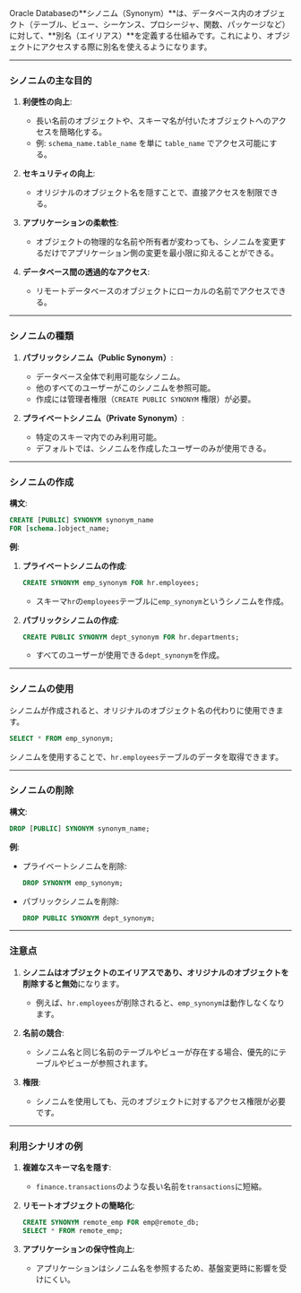 Oracle Databaseの**シノニム（Synonym）**は、データベース内のオブジェクト（テーブル、ビュー、シーケンス、プロシージャ、関数、パッケージなど）に対して、**別名（エイリアス）**を定義する仕組みです。これにより、オブジェクトにアクセスする際に別名を使えるようになります。

---

### シノニムの主な目的
1. **利便性の向上**:
   - 長い名前のオブジェクトや、スキーマ名が付いたオブジェクトへのアクセスを簡略化する。
   - 例: `schema_name.table_name` を単に `table_name` でアクセス可能にする。

2. **セキュリティの向上**:
   - オリジナルのオブジェクト名を隠すことで、直接アクセスを制限できる。

3. **アプリケーションの柔軟性**:
   - オブジェクトの物理的な名前や所有者が変わっても、シノニムを変更するだけでアプリケーション側の変更を最小限に抑えることができる。

4. **データベース間の透過的なアクセス**:
   - リモートデータベースのオブジェクトにローカルの名前でアクセスできる。

---

### シノニムの種類
1. **パブリックシノニム（Public Synonym）**:
   - データベース全体で利用可能なシノニム。
   - 他のすべてのユーザーがこのシノニムを参照可能。
   - 作成には管理者権限（`CREATE PUBLIC SYNONYM` 権限）が必要。

2. **プライベートシノニム（Private Synonym）**:
   - 特定のスキーマ内でのみ利用可能。
   - デフォルトでは、シノニムを作成したユーザーのみが使用できる。

---

### シノニムの作成
**構文**:
```sql
CREATE [PUBLIC] SYNONYM synonym_name
FOR [schema.]object_name;
```

**例**:
1. **プライベートシノニムの作成**:
   ```sql
   CREATE SYNONYM emp_synonym FOR hr.employees;
   ```

   - スキーマ`hr`の`employees`テーブルに`emp_synonym`というシノニムを作成。

2. **パブリックシノニムの作成**:
   ```sql
   CREATE PUBLIC SYNONYM dept_synonym FOR hr.departments;
   ```

   - すべてのユーザーが使用できる`dept_synonym`を作成。

---

### シノニムの使用
シノニムが作成されると、オリジナルのオブジェクト名の代わりに使用できます。
```sql
SELECT * FROM emp_synonym;
```
シノニムを使用することで、`hr.employees`テーブルのデータを取得できます。

---

### シノニムの削除
**構文**:
```sql
DROP [PUBLIC] SYNONYM synonym_name;
```

**例**:
- プライベートシノニムを削除:
  ```sql
  DROP SYNONYM emp_synonym;
  ```

- パブリックシノニムを削除:
  ```sql
  DROP PUBLIC SYNONYM dept_synonym;
  ```

---

### 注意点
1. **シノニムはオブジェクトのエイリアスであり、オリジナルのオブジェクトを削除すると無効**になります。
   - 例えば、`hr.employees`が削除されると、`emp_synonym`は動作しなくなります。

2. **名前の競合**:
   - シノニム名と同じ名前のテーブルやビューが存在する場合、優先的にテーブルやビューが参照されます。

3. **権限**:
   - シノニムを使用しても、元のオブジェクトに対するアクセス権限が必要です。

---

### 利用シナリオの例
1. **複雑なスキーマ名を隠す**:
   - `finance.transactions`のような長い名前を`transactions`に短縮。
   
2. **リモートオブジェクトの簡略化**:
   ```sql
   CREATE SYNONYM remote_emp FOR emp@remote_db;
   SELECT * FROM remote_emp;
   ```

3. **アプリケーションの保守性向上**:
   - アプリケーションはシノニム名を参照するため、基盤変更時に影響を受けにくい。

